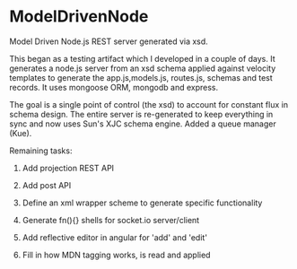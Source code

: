 ModelDrivenNode
===============


Model Driven Node.js REST server generated via xsd.

This began as a testing artifact which I developed in a couple of days.  It generates a node.js server from an xsd schema applied against velocity templates to generate the app.js,models.js, routes.js, schemas and test records. It uses mongoose ORM, mongodb and express.

The goal is a single point of control (the xsd) to account for constant flux in schema design.  The entire server is re-generated to keep everything in sync and now uses Sun's XJC schema engine.  Added a queue manager (Kue).


Remaining tasks:

1) Add projection REST API

6) Add post API

7) Define an xml wrapper scheme to generate specific functionality

8) Generate fn(){} shells for socket.io server/client

10) Add reflective editor in angular for 'add' and 'edit'

11) Fill in how MDN tagging works, is read and applied
